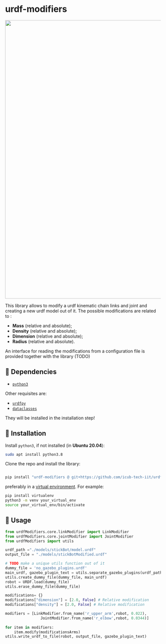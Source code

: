 # urdf-modifiers
<img src="https://user-images.githubusercontent.com/56030908/144103210-44302013-2d99-4b5b-99c1-cd36fa906dde.png" width="900">


This library allows to modify a urdf kinematic chain links and joint and creating a new  urdf model out of it. 
The possible modifications are related to : 
- **Mass** (relative and absolute);
- **Density** (relative and absolute);
- **Dimension** (relative and absolute);
- **Radius** (relative and absolute). 

An interface for reading the modifications from a configuration file is provided together with the library (TODO) 

## :hammer: Dependencies

- [`python3`](https://wiki.python.org/moin/BeginnersGuide)

Other requisites are:

- [`urdfpy`](https://github.com/mmatl/urdfpy)
- [`dataclasses`](https://pypi.org/project/dataclasses/)

They will be installed in the installation step!

## :floppy_disk: Installation

Install `python3`, if not installed (in **Ubuntu 20.04**):

```bash
sudo apt install python3.8
```

Clone the repo and install the library:

```bash

pip install "urdf-modifiers @ git+https://github.com/icub-tech-iit/urdf-modifiers"

```

preferably in a [virtual environment](https://docs.python.org/3/library/venv.html#venv-def). For example:

```bash
pip install virtualenv
python3 -m venv your_virtual_env
source your_virtual_env/bin/activate
```

## :rocket: Usage

```python
from urdfModifiers.core.linkModifier import LinkModifier
from urdfModifiers.core.jointModifier import JointModifier
from urdfModifiers import utils

urdf_path ="./models/stickBot/model.urdf"
output_file = "./models/stickBotModified.urdf"

# TODO make a unique utils function out of it 
dummy_file = 'no_gazebo_plugins.urdf'
main_urdf, gazebo_plugin_text = utils.separate_gazebo_plugins(urdf_path)
utils.create_dummy_file(dummy_file, main_urdf)
robot = URDF.load(dummy_file)
utils.erase_dummy_file(dummy_file)

modifications= {}
modifications["dimension"] = [2.0, False] # Relative modification
modifications["density"] = [2.0, False] # Relative modification

modifiers = [LinkModifier.from_name('r_upper_arm',robot, 0.022),
                JointModifier.from_name('r_elbow',robot, 0.0344)]
                
for item in modifiers:
    item.modify(modificationsArms)
utils.write_urdf_to_file(robot, output_file, gazebo_plugin_text)    

```
